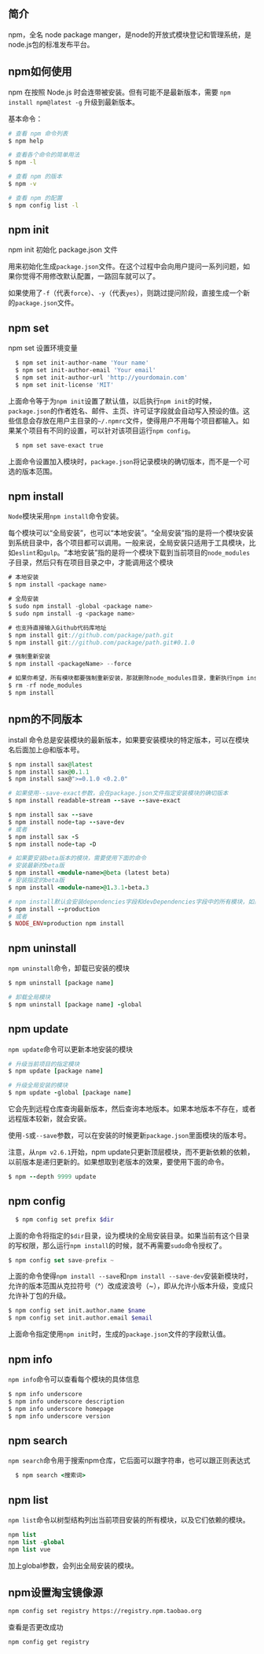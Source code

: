 ## 简介

npm，全名 node package manger，是node的开放式模块登记和管理系统，是node.js包的标准发布平台。

## npm如何使用

npm 在按照 Node.js 时会连带被安装。但有可能不是最新版本，需要 `npm install npm@latest -g` 升级到最新版本。

基本命令：

```bash
# 查看 npm 命令列表
$ npm help

# 查看各个命令的简单用法
$ npm -l

# 查看 npm 的版本
$ npm -v

# 查看 npm 的配置
$ npm config list -l
```

## npm init

npm init 初始化 package.json 文件

用来初始化生成`package.json`文件。在这个过程中会向用户提问一系列问题，如果你觉得不用修改默认配置，一路回车就可以了。

如果使用了`-f`（代表`force`）、`-y`（代表`yes`），则跳过提问阶段，直接生成一个新的`package.json`文件。

## npm set

npm set 设置环境变量

```bash
  $ npm set init-author-name 'Your name'
  $ npm set init-author-email 'Your email'
  $ npm set init-author-url 'http://yourdomain.com'
  $ npm set init-license 'MIT'
```

上面命令等于为`npm init`设置了默认值，以后执行`npm init`的时候，`package.json`的作者姓名、邮件、主页、许可证字段就会自动写入预设的值。这些信息会存放在用户主目录的`~/.npmrc`文件，使得用户不用每个项目都输入。如果某个项目有不同的设置，可以针对该项目运行`npm config`。

```bash
  $ npm set save-exact true
```

上面命令设置加入模块时，`package.json`将记录模块的确切版本，而不是一个可选的版本范围。

## npm install

`Node`模块采用`npm install`命令安装。

每个模块可以“全局安装”，也可以“本地安装”。“全局安装”指的是将一个模块安装到系统目录中，各个项目都可以调用。一般来说，全局安装只适用于工具模块，比如`eslint`和`gulp`。“本地安装”指的是将一个模块下载到当前项目的`node_modules`子目录，然后只有在项目目录之中，才能调用这个模块



```csharp
# 本地安装
$ npm install <package name>

# 全局安装
$ sudo npm install -global <package name>
$ sudo npm install -g <package name>

# 也支持直接输入Github代码库地址
$ npm install git://github.com/package/path.git
$ npm install git://github.com/package/path.git#0.1.0

# 强制重新安装
$ npm install <packageName> --force

# 如果你希望，所有模块都要强制重新安装，那就删除node_modules目录，重新执行npm install
$ rm -rf node_modules
$ npm install
```

## npm的不同版本

install 命令总是安装模块的最新版本，如果要安装模块的特定版本，可以在模块名后面加上@和版本号。

```ruby
$ npm install sax@latest
$ npm install sax@0.1.1
$ npm install sax@">=0.1.0 <0.2.0"

# 如果使用--save-exact参数，会在package.json文件指定安装模块的确切版本
$ npm install readable-stream --save --save-exact

$ npm install sax --save
$ npm install node-tap --save-dev
# 或者
$ npm install sax -S
$ npm install node-tap -D

# 如果要安装beta版本的模块，需要使用下面的命令
# 安装最新的beta版
$ npm install <module-name>@beta (latest beta)
# 安装指定的beta版
$ npm install <module-name>@1.3.1-beta.3

# npm install默认会安装dependencies字段和devDependencies字段中的所有模块，如果使用--production参数，可以只安装dependencies字段的模块
$ npm install --production
# 或者
$ NODE_ENV=production npm install
```

## npm uninstall

`npm uninstall`命令，卸载已安装的模块

```ruby
$ npm uninstall [package name]

# 卸载全局模块
$ npm uninstall [package name] -global
```

## npm update

`npm update`命令可以更新本地安装的模块

```ruby
# 升级当前项目的指定模块
$ npm update [package name]

# 升级全局安装的模块
$ npm update -global [package name]
```

它会先到远程仓库查询最新版本，然后查询本地版本。如果本地版本不存在，或者远程版本较新，就会安装。

使用`-S`或`--save`参数，可以在安装的时候更新`package.json`里面模块的版本号。

注意，从`npm v2.6.1`开始，npm update只更新顶层模块，而不更新依赖的依赖，以前版本是递归更新的。如果想取到老版本的效果，要使用下面的命令。

```ruby
$ npm --depth 9999 update
```

## npm config

```bash
  $ npm config set prefix $dir
```

上面的命令将指定的`$dir`目录，设为模块的全局安装目录。如果当前有这个目录的写权限，那么运行`npm install`的时候，就不再需要`sudo`命令授权了。

```swift
$ npm config set save-prefix ~
```

上面的命令使得`npm install --save`和`npm install --save-dev`安装新模块时，允许的版本范围从克拉符号（^）改成波浪号（~），即从允许小版本升级，变成只允许补丁包的升级。

```bash
$ npm config set init.author.name $name
$ npm config set init.author.email $email
```

上面命令指定使用`npm init`时，生成的`package.json`文件的字段默认值。

## npm info

`npm info`命令可以查看每个模块的具体信息

```ruby
$ npm info underscore
$ npm info underscore description
$ npm info underscore homepage
$ npm info underscore version
```

## npm search

`npm search`命令用于搜索npm仓库，它后面可以跟字符串，也可以跟正则表达式

```ruby
  $ npm search <搜索词>
```

## npm list

`npm list`命令以树型结构列出当前项目安装的所有模块，以及它们依赖的模块。

```php
npm list
npm list -global
npm list vue
```

加上global参数，会列出全局安装的模块。

## npm设置淘宝镜像源

```bash
npm config set registry https://registry.npm.taobao.org
```

查看是否更改成功

```bash
npm config get registry
```

